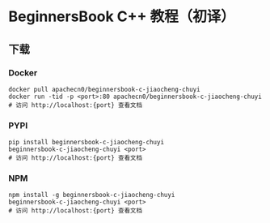 # BeginnersBook C++ 教程（初译）

## 下载

### Docker

```
docker pull apachecn0/beginnersbook-c-jiaocheng-chuyi
docker run -tid -p <port>:80 apachecn0/beginnersbook-c-jiaocheng-chuyi
# 访问 http://localhost:{port} 查看文档
```

### PYPI

```
pip install beginnersbook-c-jiaocheng-chuyi
beginnersbook-c-jiaocheng-chuyi <port>
# 访问 http://localhost:{port} 查看文档
```

### NPM

```
npm install -g beginnersbook-c-jiaocheng-chuyi
beginnersbook-c-jiaocheng-chuyi <port>
# 访问 http://localhost:{port} 查看文档
```